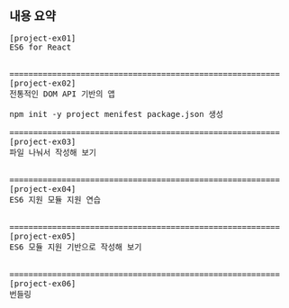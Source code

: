 ## 내용 요약

<pre>
[project-ex01]
ES6 for React


=========================================================
[project-ex02]
전통적인 DOM API 기반의 앱

npm init -y project menifest package.json 생성

=========================================================
[project-ex03]
파일 나눠서 작성해 보기


=========================================================
[project-ex04]
ES6 지원 모듈 지원 연습


=========================================================
[project-ex05]
ES6 모듈 지원 기반으로 작성해 보기


=========================================================
[project-ex06]
번들링

<pre>